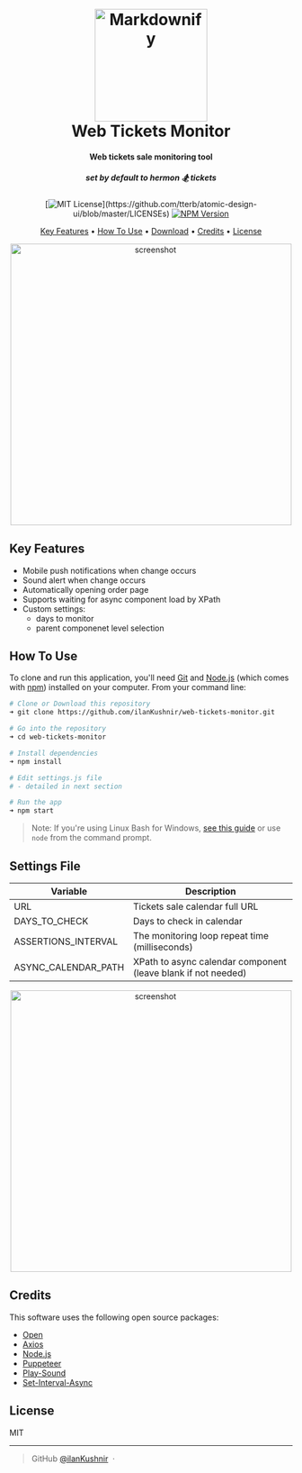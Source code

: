 <h1 align="center">
  <br>
  <img src="https://i.imgur.com/e43cGk2.png" alt="Markdownify" width="200">
  <br>
  Web Tickets Monitor
  <br>
</h1>

<div align="center">
<h4>Web tickets sale monitoring tool</h4>
<h5>set by default to hermon 🏂 tickets</h5>

  [![MIT License](https://img.shields.io/apm/l/atomic-design-ui.svg?)](https://github.com/tterb/atomic-design-ui/blob/master/LICENSEs)
  [![NPM Version](https://img.shields.io/npm/v/npm.svg?style=flat)]()
</div>
<p align="center">
  <a href="#key-features">Key Features</a> •
  <a href="#how-to-use">How To Use</a> •
  <a href="#download">Download</a> •
  <a href="#credits">Credits</a> •
  <a href="#license">License</a>
</p>

<div align="center">
    <img src="https://i.imgur.com/7ydKsdD.png" alt="screenshot" width="500"/>
</div>

## Key Features

* Mobile push notifications when change occurs
* Sound alert when change occurs
* Automatically opening order page
* Supports waiting for async component load by XPath
* Custom settings:
  - days to monitor
  - parent componenet level selection

## How To Use

To clone and run this application, you'll need [Git](https://git-scm.com) and [Node.js](https://nodejs.org/en/download/) (which comes with [npm](http://npmjs.com)) installed on your computer. From your command line:

```bash
# Clone or Download this repository
➜ git clone https://github.com/ilanKushnir/web-tickets-monitor.git

# Go into the repository
➜ cd web-tickets-monitor

# Install dependencies
➜ npm install

# Edit settings.js file
# - detailed in next section

# Run the app
➜ npm start
```
> Note: If you're using Linux Bash for Windows, [see this guide](https://www.howtogeek.com/261575/how-to-run-graphical-linux-desktop-applications-from-windows-10s-bash-shell/) or use `node` from the command prompt.

## Settings File

| Variable            | Description                                                  |
| ------------------- | ------------------------------------------------------------ |
| URL                 | Tickets sale calendar full URL                               |
| DAYS_TO_CHECK       | Days to check in calendar                                    |
| ASSERTIONS_INTERVAL | The monitoring loop repeat time (milliseconds)               |
| ASYNC_CALENDAR_PATH | XPath to async calendar component (leave blank if not needed)|

<div align="center">
    <img src="https://i.imgur.com/OTigp4d.png" alt="screenshot" width="500"/>
</div>

## Credits

This software uses the following open source packages:

- [Open](https://github.com/sindresorhus/open)
- [Axios](https://github.com/axios/axios)
- [Node.js](https://nodejs.org/)
- [Puppeteer](https://pptr.dev/)
- [Play-Sound](https://github.com/shime/play-sound)
- [Set-Interval-Async](https://github.com/ealmansi/set-interval-async)

## License

MIT

---

> GitHub [@ilanKushnir](https://github.com/ilanKushnir/) &nbsp;&middot;&nbsp;

